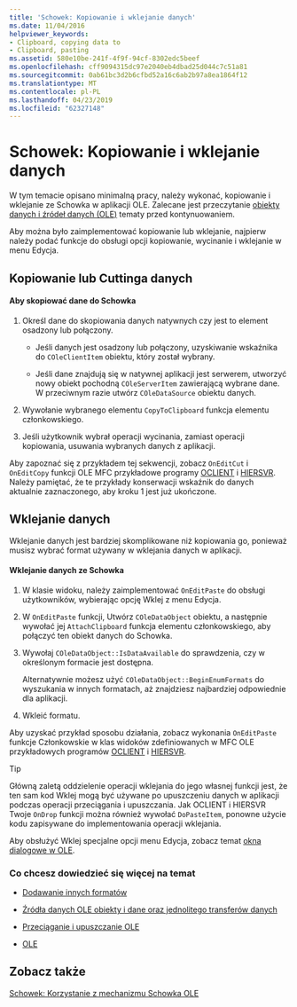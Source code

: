 ```yaml
---
title: 'Schowek: Kopiowanie i wklejanie danych'
ms.date: 11/04/2016
helpviewer_keywords:
- Clipboard, copying data to
- Clipboard, pasting
ms.assetid: 580e10be-241f-4f9f-94cf-8302edc5beef
ms.openlocfilehash: cff9094315dc97e2040eb4dbad25d044c7c51a81
ms.sourcegitcommit: 0ab61bc3d2b6cfbd52a16c6ab2b97a8ea1864f12
ms.translationtype: MT
ms.contentlocale: pl-PL
ms.lasthandoff: 04/23/2019
ms.locfileid: "62327148"
---
```

# <a name="clipboard-copying-and-pasting-data"></a>Schowek: Kopiowanie i wklejanie danych

W tym temacie opisano minimalną pracy, należy wykonać, kopiowanie i wklejanie ze Schowka w aplikacji OLE. Zalecane jest przeczytanie [obiekty danych i źródeł danych (OLE)](../mfc/data-objects-and-data-sources-ole.md) tematy przed kontynuowaniem.

Aby można było zaimplementować kopiowanie lub wklejanie, najpierw należy podać funkcje do obsługi opcji kopiowanie, wycinanie i wklejanie w menu Edycja.

##  <a name="_core_copying_or_cutting_data"></a> Kopiowanie lub Cuttinga danych

#### <a name="to-copy-data-to-the-clipboard"></a>Aby skopiować dane do Schowka

1. Określ dane do skopiowania danych natywnych czy jest to element osadzony lub połączony.

   - Jeśli danych jest osadzony lub połączony, uzyskiwanie wskaźnika do `COleClientItem` obiektu, który został wybrany.

   - Jeśli dane znajdują się w natywnej aplikacji jest serwerem, utworzyć nowy obiekt pochodną `COleServerItem` zawierającą wybrane dane. W przeciwnym razie utwórz `COleDataSource` obiektu danych.

1. Wywołanie wybranego elementu `CopyToClipboard` funkcja elementu członkowskiego.

1. Jeśli użytkownik wybrał operacji wycinania, zamiast operacji kopiowania, usuwania wybranych danych z aplikacji.

Aby zapoznać się z przykładem tej sekwencji, zobacz `OnEditCut` i `OnEditCopy` funkcji OLE MFC przykładowe programy [OCLIENT](../overview/visual-cpp-samples.md) i [HIERSVR](../overview/visual-cpp-samples.md). Należy pamiętać, że te przykłady konserwacji wskaźnik do danych aktualnie zaznaczonego, aby kroku 1 jest już ukończone.

##  <a name="_core_pasting_data"></a> Wklejanie danych

Wklejanie danych jest bardziej skomplikowane niż kopiowania go, ponieważ musisz wybrać format używany w wklejania danych w aplikacji.

#### <a name="to-paste-data-from-the-clipboard"></a>Wklejanie danych ze Schowka

1. W klasie widoku, należy zaimplementować `OnEditPaste` do obsługi użytkowników, wybierając opcję Wklej z menu Edycja.

1. W `OnEditPaste` funkcji, Utwórz `COleDataObject` obiektu, a następnie wywołać jej `AttachClipboard` funkcja elementu członkowskiego, aby połączyć ten obiekt danych do Schowka.

1. Wywołaj `COleDataObject::IsDataAvailable` do sprawdzenia, czy w określonym formacie jest dostępna.

   Alternatywnie możesz użyć `COleDataObject::BeginEnumFormats` do wyszukania w innych formatach, aż znajdziesz najbardziej odpowiednie dla aplikacji.

1. Wkleić formatu.

Aby uzyskać przykład sposobu działania, zobacz wykonania `OnEditPaste` funkcje Członkowskie w klas widoków zdefiniowanych w MFC OLE przykładowych programów [OCLIENT](../overview/visual-cpp-samples.md) i [HIERSVR](../overview/visual-cpp-samples.md).

> [!TIP]
>  Główną zaletą oddzielenie operacji wklejania do jego własnej funkcji jest, że ten sam kod Wklej mogą być używane po upuszczeniu danych w aplikacji podczas operacji przeciągania i upuszczania. Jak OCLIENT i HIERSVR Twoje `OnDrop` funkcji można również wywołać `DoPasteItem`, ponowne użycie kodu zapisywane do implementowania operacji wklejania.

Aby obsłużyć Wklej specjalne opcji menu Edycja, zobacz temat [okna dialogowe w OLE](../mfc/dialog-boxes-in-ole.md).

### <a name="what-do-you-want-to-know-more-about"></a>Co chcesz dowiedzieć się więcej na temat

- [Dodawanie innych formatów](../mfc/clipboard-adding-other-formats.md)

- [Źródła danych OLE obiekty i dane oraz jednolitego transferów danych](../mfc/data-objects-and-data-sources-ole.md)

- [Przeciąganie i upuszczanie OLE](../mfc/drag-and-drop-ole.md)

- [OLE](../mfc/ole-background.md)

## <a name="see-also"></a>Zobacz także

[Schowek: Korzystanie z mechanizmu Schowka OLE](../mfc/clipboard-using-the-ole-clipboard-mechanism.md)
